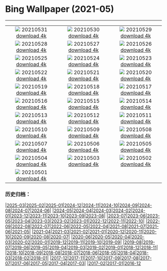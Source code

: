 # Bing Wallpaper (2021-05)
**************
| | | |
| :----: | :----: | :----: |
| ![](https://www.bing.com/th?id=OHR.WomensMemorial_EN-US8561851319_1920x1080.jpg) 20210531 [download 4k](https://www.bing.com/th?id=OHR.WomensMemorial_EN-US8561851319_UHD.jpg) | ![](https://www.bing.com/th?id=OHR.SeaDog_EN-US8346901369_1920x1080.jpg) 20210530 [download 4k](https://www.bing.com/th?id=OHR.SeaDog_EN-US8346901369_UHD.jpg) | ![](https://www.bing.com/th?id=OHR.RedAlley_EN-US8215991251_1920x1080.jpg) 20210529 [download 4k](https://www.bing.com/th?id=OHR.RedAlley_EN-US8215991251_UHD.jpg) |
| ![](https://www.bing.com/th?id=OHR.CowbirdsEgg_EN-US8103879720_1920x1080.jpg) 20210528 [download 4k](https://www.bing.com/th?id=OHR.CowbirdsEgg_EN-US8103879720_UHD.jpg) | ![](https://www.bing.com/th?id=OHR.ICanHearIt_EN-US7945824197_1920x1080.jpg) 20210527 [download 4k](https://www.bing.com/th?id=OHR.ICanHearIt_EN-US7945824197_UHD.jpg) | ![](https://www.bing.com/th?id=OHR.TearDropEclipse_EN-US7861293677_1920x1080.jpg) 20210526 [download 4k](https://www.bing.com/th?id=OHR.TearDropEclipse_EN-US7861293677_UHD.jpg) |
| ![](https://www.bing.com/th?id=OHR.TowelDay_EN-US7748070759_1920x1080.jpg) 20210525 [download 4k](https://www.bing.com/th?id=OHR.TowelDay_EN-US7748070759_UHD.jpg) | ![](https://www.bing.com/th?id=OHR.AarhusInfinite_EN-US7607613784_1920x1080.jpg) 20210524 [download 4k](https://www.bing.com/th?id=OHR.AarhusInfinite_EN-US7607613784_UHD.jpg) | ![](https://www.bing.com/th?id=OHR.RoseRoom_EN-US7194472524_1920x1080.jpg) 20210523 [download 4k](https://www.bing.com/th?id=OHR.RoseRoom_EN-US7194472524_UHD.jpg) |
| ![](https://www.bing.com/th?id=OHR.CapeofTossa_EN-US6969132211_1920x1080.jpg) 20210522 [download 4k](https://www.bing.com/th?id=OHR.CapeofTossa_EN-US6969132211_UHD.jpg) | ![](https://www.bing.com/th?id=OHR.WhoopingCranes_EN-US5576295451_1920x1080.jpg) 20210521 [download 4k](https://www.bing.com/th?id=OHR.WhoopingCranes_EN-US5576295451_UHD.jpg) | ![](https://www.bing.com/th?id=OHR.BeeLotus_EN-US7861856689_1920x1080.jpg) 20210520 [download 4k](https://www.bing.com/th?id=OHR.BeeLotus_EN-US7861856689_UHD.jpg) |
| ![](https://www.bing.com/th?id=OHR.RoanRhododendron_EN-US8777664012_1920x1080.jpg) 20210519 [download 4k](https://www.bing.com/th?id=OHR.RoanRhododendron_EN-US8777664012_UHD.jpg) | ![](https://www.bing.com/th?id=OHR.PompidouMalaga_EN-US7695811401_1920x1080.jpg) 20210518 [download 4k](https://www.bing.com/th?id=OHR.PompidouMalaga_EN-US7695811401_UHD.jpg) | ![](https://www.bing.com/th?id=OHR.Alesund_EN-US7597098434_1920x1080.jpg) 20210517 [download 4k](https://www.bing.com/th?id=OHR.Alesund_EN-US7597098434_UHD.jpg) |
| ![](https://www.bing.com/th?id=OHR.Guatape_EN-US7463341939_1920x1080.jpg) 20210516 [download 4k](https://www.bing.com/th?id=OHR.Guatape_EN-US7463341939_UHD.jpg) | ![](https://www.bing.com/th?id=OHR.ParanalStars_EN-US4851647464_1920x1080.jpg) 20210515 [download 4k](https://www.bing.com/th?id=OHR.ParanalStars_EN-US4851647464_UHD.jpg) | ![](https://www.bing.com/th?id=OHR.AltaFloresta_EN-US4736416258_1920x1080.jpg) 20210514 [download 4k](https://www.bing.com/th?id=OHR.AltaFloresta_EN-US4736416258_UHD.jpg) |
| ![](https://www.bing.com/th?id=OHR.ShikisaiBiei_EN-US4615475287_1920x1080.jpg) 20210513 [download 4k](https://www.bing.com/th?id=OHR.ShikisaiBiei_EN-US4615475287_UHD.jpg) | ![](https://www.bing.com/th?id=OHR.LimerickDay_EN-US4512689467_1920x1080.jpg) 20210512 [download 4k](https://www.bing.com/th?id=OHR.LimerickDay_EN-US4512689467_UHD.jpg) | ![](https://www.bing.com/th?id=OHR.GrinnellGlacier_EN-US4427090483_1920x1080.jpg) 20210511 [download 4k](https://www.bing.com/th?id=OHR.GrinnellGlacier_EN-US4427090483_UHD.jpg) |
| ![](https://www.bing.com/th?id=OHR.Hokulea_EN-US8698576653_1920x1080.jpg) 20210510 [download 4k](https://www.bing.com/th?id=OHR.Hokulea_EN-US8698576653_UHD.jpg) | ![](https://www.bing.com/th?id=OHR.OtterMom_EN-US8059433484_1920x1080.jpg) 20210509 [download 4k](https://www.bing.com/th?id=OHR.OtterMom_EN-US8059433484_UHD.jpg) | ![](https://www.bing.com/th?id=OHR.LimosaLimosa_EN-US4076563094_1920x1080.jpg) 20210508 [download 4k](https://www.bing.com/th?id=OHR.LimosaLimosa_EN-US4076563094_UHD.jpg) |
| ![](https://www.bing.com/th?id=OHR.MaineWetland_EN-US3940841989_1920x1080.jpg) 20210507 [download 4k](https://www.bing.com/th?id=OHR.MaineWetland_EN-US3940841989_UHD.jpg) | ![](https://www.bing.com/th?id=OHR.NurseMask_EN-US2085492290_1920x1080.jpg) 20210506 [download 4k](https://www.bing.com/th?id=OHR.NurseMask_EN-US2085492290_UHD.jpg) | ![](https://www.bing.com/th?id=OHR.Cholula_EN-US2015612893_1920x1080.jpg) 20210505 [download 4k](https://www.bing.com/th?id=OHR.Cholula_EN-US2015612893_UHD.jpg) |
| ![](https://www.bing.com/th?id=OHR.StarWarsSeal_EN-US1938844381_1920x1080.jpg) 20210504 [download 4k](https://www.bing.com/th?id=OHR.StarWarsSeal_EN-US1938844381_UHD.jpg) | ![](https://www.bing.com/th?id=OHR.TeacherHeart_EN-US1874465116_1920x1080.jpg) 20210503 [download 4k](https://www.bing.com/th?id=OHR.TeacherHeart_EN-US1874465116_UHD.jpg) | ![](https://www.bing.com/th?id=OHR.LaughingZebras_EN-US1800178960_1920x1080.jpg) 20210502 [download 4k](https://www.bing.com/th?id=OHR.LaughingZebras_EN-US1800178960_UHD.jpg) |
| ![](https://www.bing.com/th?id=OHR.GGTeaGarden_EN-US1647173456_1920x1080.jpg) 20210501 [download 4k](https://www.bing.com/th?id=OHR.GGTeaGarden_EN-US1647173456_UHD.jpg) |  |  |

### 历史归档：

|[2025-03](/../2025-03/2025-03.md)|[2025-02](/../2025-02/2025-02.md)|[2025-01](/../2025-01/2025-01.md)|[2024-12](/../2024-12/2024-12.md)|[2024-11](/../2024-11/2024-11.md)|[2024-10](/../2024-10/2024-10.md)|[2024-09](/../2024-09/2024-09.md)|[2024-08](/../2024-08/2024-08.md)|[2024-07](/../2024-07/2024-07.md)|[2024-06](/../2024-06/2024-06.md)|
|[2024-05](/../2024-05/2024-05.md)|[2024-04](/../2024-04/2024-04.md)|[2024-03](/../2024-03/2024-03.md)|[2024-02](/../2024-02/2024-02.md)|[2024-01](/../2024-01/2024-01.md)|[2023-12](/../2023-12/2023-12.md)|[2023-11](/../2023-11/2023-11.md)|[2023-10](/../2023-10/2023-10.md)|[2023-09](/../2023-09/2023-09.md)|[2023-08](/../2023-08/2023-08.md)|
|[2023-07](/../2023-07/2023-07.md)|[2023-06](/../2023-06/2023-06.md)|[2023-05](/../2023-05/2023-05.md)|[2023-04](/../2023-04/2023-04.md)|[2023-03](/../2023-03/2023-03.md)|[2023-02](/../2023-02/2023-02.md)|[2023-01](/../2023-01/2023-01.md)|[2022-12](/../2022-12/2022-12.md)|[2022-11](/../2022-11/2022-11.md)|[2022-10](/../2022-10/2022-10.md)|
|[2022-09](/../2022-09/2022-09.md)|[2022-08](/../2022-08/2022-08.md)|[2022-07](/../2022-07/2022-07.md)|[2022-06](/../2022-06/2022-06.md)|[2022-05](/../2022-05/2022-05.md)|[2022-04](/../2022-04/2022-04.md)|[2021-08](/../2021-08/2021-08.md)|[2021-07](/../2021-07/2021-07.md)|[2021-06](/../2021-06/2021-06.md)|[2021-05](/2021-05.md)|
|[2021-04](/../2021-04/2021-04.md)|[2021-03](/../2021-03/2021-03.md)|[2021-02](/../2021-02/2021-02.md)|[2021-01](/../2021-01/2021-01.md)|[2020-12](/../2020-12/2020-12.md)|[2020-11](/../2020-11/2020-11.md)|[2020-10](/../2020-10/2020-10.md)|[2020-09](/../2020-09/2020-09.md)|[2020-08](/../2020-08/2020-08.md)|[2020-07](/../2020-07/2020-07.md)|
|[2020-06](/../2020-06/2020-06.md)|[2020-05](/../2020-05/2020-05.md)|[2020-04](/../2020-04/2020-04.md)|[2020-03](/../2020-03/2020-03.md)|[2020-02](/../2020-02/2020-02.md)|[2020-01](/../2020-01/2020-01.md)|[2019-12](/../2019-12/2019-12.md)|[2019-11](/../2019-11/2019-11.md)|[2019-10](/../2019-10/2019-10.md)|[2019-09](/../2019-09/2019-09.md)|
|[2019-08](/../2019-08/2019-08.md)|[2019-07](/../2019-07/2019-07.md)|[2019-06](/../2019-06/2019-06.md)|[2019-05](/../2019-05/2019-05.md)|[2019-04](/../2019-04/2019-04.md)|[2019-03](/../2019-03/2019-03.md)|[2019-02](/../2019-02/2019-02.md)|[2019-01](/../2019-01/2019-01.md)|[2018-12](/../2018-12/2018-12.md)|[2018-11](/../2018-11/2018-11.md)|
|[2018-10](/../2018-10/2018-10.md)|[2018-09](/../2018-09/2018-09.md)|[2018-08](/../2018-08/2018-08.md)|[2018-07](/../2018-07/2018-07.md)|[2018-06](/../2018-06/2018-06.md)|[2018-05](/../2018-05/2018-05.md)|[2018-04](/../2018-04/2018-04.md)|[2018-03](/../2018-03/2018-03.md)|[2018-02](/../2018-02/2018-02.md)|[2018-01](/../2018-01/2018-01.md)|
|[2017-12](/../2017-12/2017-12.md)|[2017-11](/../2017-11/2017-11.md)|[2017-10](/../2017-10/2017-10.md)|[2017-09](/../2017-09/2017-09.md)|[2017-08](/../2017-08/2017-08.md)|[2017-07](/../2017-07/2017-07.md)|[2017-06](/../2017-06/2017-06.md)|[2017-05](/../2017-05/2017-05.md)|[2017-04](/../2017-04/2017-04.md)|[2017-03](/../2017-03/2017-03.md)|
|[2017-02](/../2017-02/2017-02.md)|[2017-01](/../2017-01/2017-01.md)|[2016-12](/../2016-12/2016-12.md)